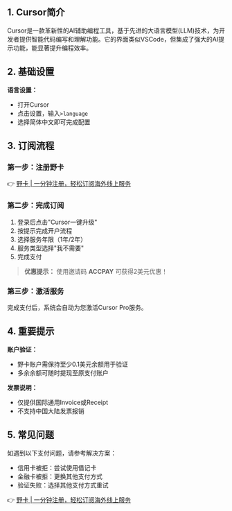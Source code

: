 ## 1. Cursor简介

Cursor是一款革新性的AI辅助编程工具，基于先进的大语言模型(LLM)技术，为开发者提供智能代码编写和理解功能。它的界面类似VSCode，但集成了强大的AI提示功能，能显著提升编程效率。

## 2. 基础设置

**语言设置：**
- 打开Cursor
- 点击设置，输入`>language`
- 选择简体中文即可完成配置

## 3. 订阅流程

### 第一步：注册野卡

👉 [野卡 | 一分钟注册，轻松订阅海外线上服务](https://bit.ly/bewildcard)

### 第二步：完成订阅

1. 登录后点击"Cursor一键升级"
2. 按提示完成开户流程
3. 选择服务年限（1年/2年）
4. 服务类型选择"我不需要"
5. 完成支付

> **优惠提示：** 使用邀请码 **ACCPAY** 可获得2美元优惠！

### 第三步：激活服务

完成支付后，系统会自动为您激活Cursor Pro服务。

## 4. 重要提示

**账户验证：**
- 野卡账户需保持至少0.1美元余额用于验证
- 多余余额可随时提现至原支付账户

**发票说明：**
- 仅提供国际通用Invoice或Receipt
- 不支持中国大陆发票报销

## 5. 常见问题

如遇到以下支付问题，请参考解决方案：
- 信用卡被拒：尝试使用借记卡
- 金融卡被拒：更换其他支付方式
- 验证失败：选择其他支付方式重试

👉 [野卡 | 一分钟注册，轻松订阅海外线上服务](https://bit.ly/bewildcard)